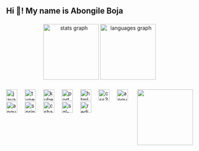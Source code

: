 <h2 align="left">Hi 👋! My name is Abongile Boja </h2>

###

<div align="center">
  <img src="https://github-readme-stats.vercel.app/api?username=abongileboja&hide_title=false&hide_rank=false&show_icons=true&include_all_commits=true&count_private=true&disable_animations=false&theme=dracula&locale=en&hide_border=false" height="150" alt="stats graph"  />
  <img src="https://github-readme-stats.vercel.app/api/top-langs?username=abongileboja&locale=en&hide_title=false&layout=compact&card_width=320&langs_count=5&theme=dracula&hide_border=false" height="150" alt="languages graph"  />
</div>

###

<img align="right" height="150" src="https://www.datocms-assets.com/21211/1602248694-github-img.jpg?auto=format&w=807"  />

###

<div align="left">
  <img src="https://cdn.jsdelivr.net/gh/devicons/devicon/icons/javascript/javascript-original.svg" height="30" alt="javascript logo"  />
  <img width="12" />
  <img src="https://cdn.jsdelivr.net/gh/devicons/devicon/icons/typescript/typescript-original.svg" height="30" alt="typescript logo"  />
  <img width="12" />
     <img src="https://cdn.jsdelivr.net/gh/devicons/devicon@latest/icons/kubernetes/kubernetes-original.svg" height="30" alt="kubernetes-original logo"  />
  <img width="12" />
    <img src="https://cdn.jsdelivr.net/gh/devicons/devicon@latest/icons/portainer/portainer-original.svg" height="30" alt="portainer-original logo"  />
    <img width="12" />
  <img src="https://cdn.jsdelivr.net/gh/devicons/devicon/icons/html5/html5-original.svg" height="30" alt="html5 logo"  />
  <img width="12" />
  <img src="https://cdn.jsdelivr.net/gh/devicons/devicon/icons/css3/css3-original.svg" height="30" alt="css3 logo"  />
  <img width="12" />
  <img src="https://cdn.jsdelivr.net/gh/devicons/devicon@latest/icons/angularjs/angularjs-original.svg" height="30" alt="angular logo"  />
  <img width="12" />
    <img src="https://cdn.jsdelivr.net/gh/devicons/devicon@latest/icons/dotnetcore/dotnetcore-original.svg" height="30" alt="angular logo"  />
  <img width="12" />
     <img src="https://cdn.jsdelivr.net/gh/devicons/devicon@latest/icons/spring/spring-original-wordmark.svg" height="30" alt="spring-original-wordmark logo"  />
    <img width="12" />
  <img src="https://cdn.jsdelivr.net/gh/devicons/devicon/icons/csharp/csharp-original.svg" height="30" alt="csharp logo"  />
    <img width="12" />
      <img src="https://cdn.jsdelivr.net/gh/devicons/devicon@latest/icons/mysql/mysql-original.svg" height="30" alt="sql-original logo"  />
    <img width="12" />
          <img src="https://cdn.jsdelivr.net/gh/devicons/devicon@latest/icons/redis/redis-original.svg" height="30" alt="redis-original logo"  />
    <img width="12" />
</div>

###

<br clear="both">
 
###
